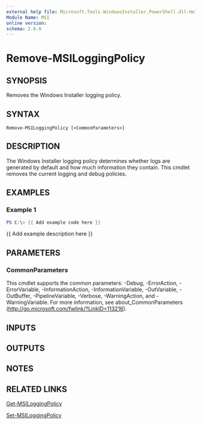```yaml
---
external help file: Microsoft.Tools.WindowsInstaller.PowerShell.dll-Help.xml
Module Name: MSI
online version:
schema: 2.0.0
---
```


# Remove-MSILoggingPolicy

## SYNOPSIS
Removes the Windows Installer logging policy.

## SYNTAX

```
Remove-MSILoggingPolicy [<CommonParameters>]
```

## DESCRIPTION
The Windows Installer logging policy determines whether logs are generated by default and how much information they contain.
This cmdlet removes the current logging and debug policies.

## EXAMPLES

### Example 1
```powershell
PS C:\> {{ Add example code here }}
```

{{ Add example description here }}

## PARAMETERS

### CommonParameters
This cmdlet supports the common parameters: -Debug, -ErrorAction, -ErrorVariable, -InformationAction, -InformationVariable, -OutVariable, -OutBuffer, -PipelineVariable, -Verbose, -WarningAction, and -WarningVariable.
For more information, see about_CommonParameters (http://go.microsoft.com/fwlink/?LinkID=113216).

## INPUTS

## OUTPUTS

## NOTES

## RELATED LINKS

[Get-MSILoggingPolicy](get-msiloggingpolicy)

[Set-MSILoggingPolicy](set-msiloggingpolicy)

